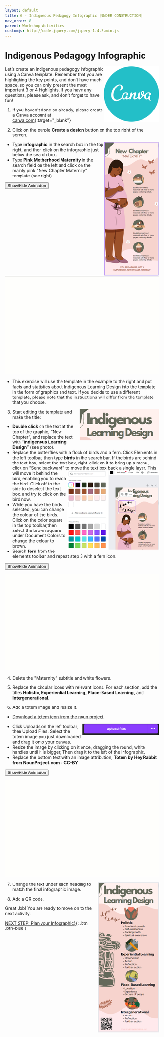 ```yaml
---
layout: default
title: 6 - Indigneous Pedagogy Infographic [UNDER CONSTRUCTION]
nav_order: 8
parent: Workshop Activities
customjs: http://code.jquery.com/jquery-1.4.2.min.js
---
```

# Indigenous Pedagogy Infographic
<img src="images//infographics-template-01.png" style="float:right;width:180px;height:180px;"> 

Let’s create an indigenous pedagogy infographic using a Canva template. Remember that you are highlighing the key points, and don’t have much space, so you can only present the most important 3 or 4 highlights. If you have any questions, please ask, and don’t forget to have fun!

1. If you haven't done so already, please create a Canva account at [canva.com](https://www.canva.com/){:target="_blank"}

2. Click on the purple **Create a design** button on the top right of the screen. 
  <img src="images/act-6/6-01-template.png" alt="Maternity Template" style="float:right;width:180px"> 

  - Type **infographic** in the search box in the top right, and then click on the infographic just below the search box.
  - Type **Pink Motherhood Maternity** in the search field on the left and click on the mainly pink "New Chapter Maternity" template (see right).

  <button onclick="toggle('gif1')">Show/Hide Animation</button>
    <div id="gif1">
      <img src="images/infographics-template-03.gif"> <br>
     </div>

  - This exercise will use the template in the example to the right and put facts and statistics about Indigenous Learning Design into the template in the form of graphics and text. If you decide to use a different template, please note that the instructions will differ from the template that you choose.

 <img src="images/act-6/6-02-title.png" style="float:right;width:260px;" alt="Title">  

3. Start editing the template and make the title: 
  - **Double click** on the text at the top of the graphic, “New Chapter”, and replace the text with “**Indigenous Learning Design**” (see photo).  
  - Replace the butterflies with a flock of birds and a fern.  Click Elements in the left toolbar, then type **birds** in the search bar.  If the birds are behind the text box, select the text box, right-click on it to bring up a menu, click on “Send backward” to move the text box back a single layer.
  <img src="images/act-6/6-03-colors.png" style="float:right;width:300px;" alt="Birds and color palette">  This will move it behind the bird, enabling you to reach the bird. Click off to the side to deselect the text box, and try to click on the bird now. 
  - While you have the birds selected, you can change the colour of the birds. Click on the color square in the top toolbar,then select the brown square under Document Colors to change the colour to brown.
  - Search **fern** from the elements toolbar and repeat step 3 with a fern icon.

  <button onclick="toggle('gif2')">Show/Hide Animation</button>
    <div id="gif2">
     <img src="images/infographics-template-06.gif"> <br>
    </div>

4. Delete the "Maternity" subtitle and white flowers.

5. Replace the circular icons with relevant icons.  For each section, add the titles **Holistic, Experiential Learning, Place-Based Learning,** and **Intergenerational**.

6. Add a totem image and resize it. 
 - [Download a totem icon from the noun project](https://thenounproject.com/icon/totem-4721829/). 

 <img src="images/act-6/6-05-upload.png" style="float:right;width:250px;" alt="upload button">

 - Click Uploads on the left toolbar, then Upload Files.  Select the totem image you just downloaded and drag it onto your canvas.
 - Resize the image by clicking on it once, dragging the round, white handles until it is bigger, Then drag it to the left of the infographic. 
 - Replace the bottom text with an image attribution, **Totem by Hey Rabbit from NounProject.com - CC-BY**

 <button onclick="toggle('gif3')">Show/Hide Animation</button>
    <div id="gif3">
      <img src="images/infographics-template-07.gif"> <br>
    </div>


 <img src="images/act-6/6-04-final.png" style="float:right;width:200px;" alt="infographics image">

7. Change the text under each heading to match the final infographic image.

8. Add a QR code.

Great Job! You are ready to move on to the next activity.

<script>  

    function toggle(input) {
        var x = document.getElementById(input);
        if (x.style.display === "none") {
            x.style.display = "block";
        } else {
            x.style.display = "none";
        }
    }
</script>

[NEXT STEP: Plan your Infographic}](7-canva-infographic-plan.html){: .btn .btn-blue }
